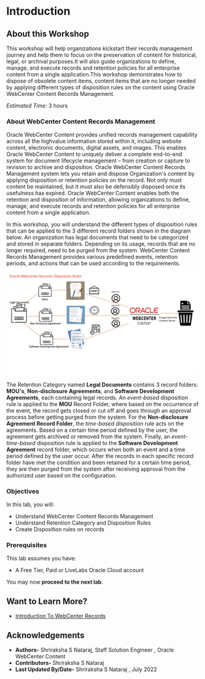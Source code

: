 # Introduction

## About this Workshop

 This workshop will help organizations kickstart their records management journey and help them to focus on the preservation of content for historical, legal, or archival purposes.It will also guide organizations to define, manage, and execute records and retention policies for all enterprise content from a single application.This workshop demonstrates how to dispose of obsolete content items, content items that are no longer needed by applying different types of disposition rules on the content using Oracle WebCenter Content Records Management.

*Estimated Time:* 3 hours

### About WebCenter Content Records Management

Oracle WebCenter Content provides unified records management capability across all the high­value information stored within it, including website content, electronic documents, digital assets, and images. This enables Oracle WebCenter Content to uniquely deliver a complete end-to-end system for document lifecycle management – from creation or capture to revision to archive and disposition. Oracle WebCenter Content Records Management system lets you retain and dispose Organization's content by applying disposition or retention policies on the record. Not only must content be maintained, but it must also be defensibly disposed once its usefulness has expired. Oracle WebCenter Content enables both the retention and disposition of information, allowing organizations to define, manage, and execute records and retention policies for all enterprise content from a single application.

In this workshop, you will understand the different types of disposition rules that can be applied to the 3 different record folders shown in the diagram below. An organization has legal documents that need to be categorized and stored in separate folders. Depending on its usage, records that are no longer required, need to be purged from the system. WebCenter Content Records Management provides various predefined events, retention periods, and actions that can be used according to the requirements.
    ![Workshop Architecture](./images/workshop-architecture.png "Workshop Architecture")

The Retention Category named **Legal Documents** contains 3 record folders: **MOU's**, **Non-disclosure Agreements**, and **Software Development Agreements**, each containing legal records. An *event-based* disposition rule is applied to the **MOU** Record Folder, where based on the occurrence of the event, the record gets closed or cut off and goes through an approval process before getting purged from the system. For the **Non-disclosure Agreement Record Folder**, the *time-based disposition* rule acts on the agreements. Based on a certain time period defined by the user, the agreement gets archived or removed from the system. Finally, an *event-time-based* disposition rule is applied to the **Software Development Agreement** record folder, which occurs when both an event and a time period defined by the user occur. After the records in each specific record folder have met the condition and been retained for a certain time period, they are then purged from the system after receiving approval from the authorized user based on the configuration.

### Objectives

In this lab, you will:

* Understand WebCenter Content Records Management
* Understand Retention Category and Disposition Rules
* Create Disposition rules on records

### Prerequisites

This lab assumes you have:

* A Free Tier, Paid or LiveLabs Oracle Cloud account

You may now **proceed to the next lab**.

## Want to Learn More?

* [Introduction To WebCenter Records](https://docs.oracle.com/en/middleware/webcenter/content/12.2.1.4/index.html)

## Acknowledgements

* **Authors-** Shriraksha S Nataraj, Staff Solution Engineer , Oracle WebCenter Content
* **Contributors-** Shriraksha S Nataraj
* **Last Updated By/Date-** Shriraksha S Nataraj , July 2022
